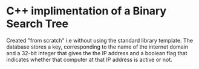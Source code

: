 # C++ implimentation of a Binary Search Tree 
Created "from scratch" i.e without using the standard library template. The database stores a key, corresponding to the name of the internet domain and a 32-bit integer that gives the the IP address and a boolean flag that indicates whether that computer at that IP address is active or not.
